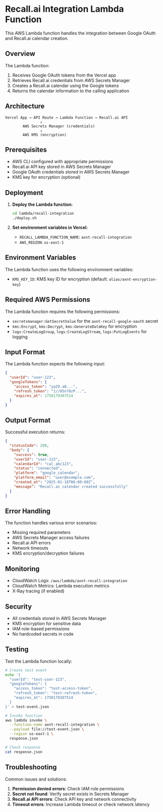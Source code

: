 # Recall.ai Integration Lambda Function

This AWS Lambda function handles the integration between Google OAuth and Recall.ai calendar creation.

## Overview

The Lambda function:
1. Receives Google OAuth tokens from the Vercel app
2. Retrieves Recall.ai credentials from AWS Secrets Manager
3. Creates a Recall.ai calendar using the Google tokens
4. Returns the calendar information to the calling application

## Architecture

```
Vercel App → API Route → Lambda Function → Recall.ai API
                ↓
        AWS Secrets Manager (credentials)
                ↓
        AWS KMS (encryption)
```

## Prerequisites

- AWS CLI configured with appropriate permissions
- Recall.ai API key stored in AWS Secrets Manager
- Google OAuth credentials stored in AWS Secrets Manager
- KMS key for encryption (optional)

## Deployment

1. **Deploy the Lambda function:**
   ```bash
   cd lambda/recall-integration
   ./deploy.sh
   ```

2. **Set environment variables in Vercel:**
   - `RECALL_LAMBDA_FUNCTION_NAME`: `axnt-recall-integration`
   - `AWS_REGION`: `us-east-1`

## Environment Variables

The Lambda function uses the following environment variables:

- `KMS_KEY_ID`: KMS key ID for encryption (default: `alias/axnt-encryption-key`)

## Required AWS Permissions

The Lambda function requires the following permissions:

- `secretsmanager:GetSecretValue` for the `axnt-recall-google-oauth` secret
- `kms:Encrypt`, `kms:Decrypt`, `kms:GenerateDataKey` for encryption
- `logs:CreateLogGroup`, `logs:CreateLogStream`, `logs:PutLogEvents` for logging

## Input Format

The Lambda function expects the following input:

```json
{
  "userId": "user-123",
  "googleTokens": {
    "access_token": "ya29.a0...",
    "refresh_token": "1//05n78zP...",
    "expires_at": 1758179387514
  }
}
```

## Output Format

Successful execution returns:

```json
{
  "statusCode": 200,
  "body": {
    "success": true,
    "userId": "user-123",
    "calendarId": "cal_abc123",
    "status": "connected",
    "platform": "google_calendar",
    "platform_email": "user@example.com",
    "created_at": "2025-01-18T06:00:00Z",
    "message": "Recall.ai calendar created successfully"
  }
}
```

## Error Handling

The function handles various error scenarios:

- Missing required parameters
- AWS Secrets Manager access failures
- Recall.ai API errors
- Network timeouts
- KMS encryption/decryption failures

## Monitoring

- CloudWatch Logs: `/aws/lambda/axnt-recall-integration`
- CloudWatch Metrics: Lambda execution metrics
- X-Ray tracing (if enabled)

## Security

- All credentials stored in AWS Secrets Manager
- KMS encryption for sensitive data
- IAM role-based permissions
- No hardcoded secrets in code

## Testing

Test the Lambda function locally:

```bash
# Create test event
echo '{
  "userId": "test-user-123",
  "googleTokens": {
    "access_token": "test-access-token",
    "refresh_token": "test-refresh-token",
    "expires_at": 1758179387514
  }
}' > test-event.json

# Invoke function
aws lambda invoke \
  --function-name axnt-recall-integration \
  --payload file://test-event.json \
  --region us-east-1 \
  response.json

# Check response
cat response.json
```

## Troubleshooting

Common issues and solutions:

1. **Permission denied errors**: Check IAM role permissions
2. **Secret not found**: Verify secret exists in Secrets Manager
3. **Recall.ai API errors**: Check API key and network connectivity
4. **Timeout errors**: Increase Lambda timeout or check network latency

